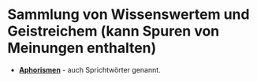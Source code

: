 # Sammlung von Wissenswertem und Geistreichem (kann Spuren von Meinungen enthalten)

- **[Aphorismen](aphorismen.md)** - auch Sprichtwörter genannt.
